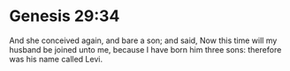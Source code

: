 # Genesis 29:34

And she conceived again, and bare a son; and said, Now this time will my husband be joined unto me, because I have born him three sons: therefore was his name called Levi.